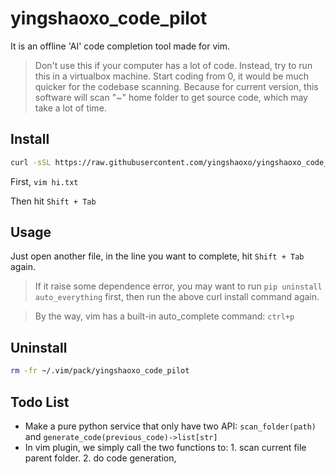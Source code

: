 # yingshaoxo_code_pilot
It is an offline 'AI' code completion tool made for vim.

> Don't use this if your computer has a lot of code. Instead, try to run this in a virtualbox machine. Start coding from 0, it would be much quicker for the codebase scanning. Because for current version, this software will scan "~" home folder to get source code, which may take a lot of time.

## Install
```bash
curl -sSL https://raw.githubusercontent.com/yingshaoxo/yingshaoxo_code_pilot/main/install.sh | bash
```

First, `vim hi.txt`

Then hit `Shift + Tab`

## Usage
Just open another file, in the line you want to complete, hit `Shift + Tab` again.

> If it raise some dependence error, you may want to run `pip uninstall auto_everything` first, then run the above curl install command again.

> By the way, vim has a built-in auto_complete command: `ctrl+p`

## Uninstall
```bash
rm -fr ~/.vim/pack/yingshaoxo_code_pilot
```

## Todo List
* Make a pure python service that only have two API: `scan_folder(path)` and `generate_code(previous_code)->list[str]`
* In vim plugin, we simply call the two functions to: 1. scan current file parent folder. 2. do code generation,
